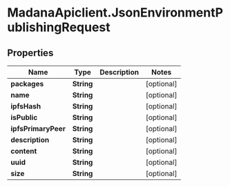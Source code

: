 # MadanaApiclient.JsonEnvironmentPublishingRequest

## Properties

Name | Type | Description | Notes
------------ | ------------- | ------------- | -------------
**packages** | **String** |  | [optional] 
**name** | **String** |  | [optional] 
**ipfsHash** | **String** |  | [optional] 
**isPublic** | **String** |  | [optional] 
**ipfsPrimaryPeer** | **String** |  | [optional] 
**description** | **String** |  | [optional] 
**content** | **String** |  | [optional] 
**uuid** | **String** |  | [optional] 
**size** | **String** |  | [optional] 


